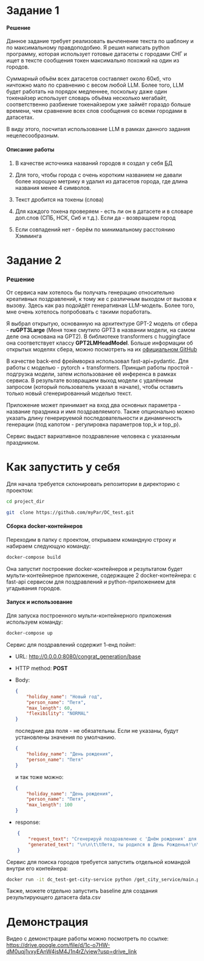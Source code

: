 # Задание 1

#### Решение

Данное задание требует реализовать вычленение текста по шаблону и по максимальному правдоподобию. Я решил написать python программу, которая использует готовые датасеты с городами СНГ и ищет в тексте сообщения токен максимально похожий на один из городов. 

Суммарный объём всех датасетов составляет около 60кб, что ничтожно мало по сравнению с весом любой LLM. Более того, LLM будет работать на порядок медленнее, поскольку даже один токенайзер использует словарь объёма несколько мегабайт, соответственно разбиение токенайзером уже займёт гораздо больше времени, чем сравнение всех слов сообщения со всеми городами в датасетах.

В виду этого, посчитал использование LLM в рамках данного задания нецелесообразным.

#### Описание работы
1. В качестве источника названий городов я создал у себя [БД](https://github.com/Legostaev/contry_region_city/blob/master/script.sql)

2. Для того, чтобы города с очень коротким названием не давали более хорошую метрику я удалил из датасетов города, где длина названия менее 4 символов.

3. Текст дробится на токены (слова)

4. Для каждого токена проверяем - есть ли он в датасете и в словаре доп.слов (СПБ, НСК, Сиб и т.д.). Если да - возвращаем город

5. Если совпадений нет - берём по минимальному расстоянию Хэмминга

# Задание 2

### Решение

От сервиса нам хотелось бы получать генерацию относительно креативных поздравлений, к тому же с различным выходом от вызова к вызову. Здесь как раз подойдёт генеративная LLM-модель. Более того, мне очень хотелось попробовать с такими поработать.

Я выбрал открытую, основанную на архитектуре GPT-2 модель от сбера - **ruGPT3Large** (Меня тоже смутило GPT3 в названии модели, на самом деле она основана на GPT2). В библиотеке transformers с huggingface она соответствует классу **GPT2LMHeadModel**. Больше информации об открытых моделях сбера, можно посмотреть на их [официальном GitHub](https://github.com/ai-forever/ru-gpts)

В качестве back-end фреймворка использовал fast-api+pydantic. Для работы с моделью - pytorch + transformers. Принцып работы простой - подгрузка модели, затем использование её инференса в рамках сервиса. В результате возвращаем выход модели с удалённым запросом (который пользователь указал в начале), чтобы оставить только новый сгенерированный моделью текст.

Приложение может принимает на вход два основных параметра - название праздника и имя поздравляемого. Также опционально можно указать длину генерируемой последовательности и динамичность генерации (под капотом - регулировка параметров top_k и top_p).

Сервис выдаст вариативное поздравление человека с указанным праздником.

# Как запустить у себя

Для начала требуется склонировать репозитории в директорию с проектом:

```bash
cd project_dir

git  clone https://github.com/myPar/DC_test.git
```

#### Сборка docker-контейнеров

Переходим в папку с проектом, открываем командную строку и набираем следующую команду:

```bash
docker-compose build
```

Она запустит построение docker-контейнеров и результатом будет мульти-контейнерное приложение, содержащее 2 docker-контейнера: с fast-api сервисом для поздравлений и python-приложением для угадывания городов.

#### Запуск и использование

Для запуска построенного мульти-контейнерного приложения используем команду:

```bash
docker-compose up
```

Сервис для поздравлений содержит 1-енд пойнт:
* URL: http://0.0.0.0:8080/congrat_generation/base
* HTTP method: __POST__
* Body:
    ```json
    {
        "holiday_name": "Новый год",
        "person_name": "Петя",
        "max_length": 60,
        "flexibility": "NORMAL"
    }
    ```
    последние два поля - не обязательны. Если не указаны, будут установлены значения по умолчанию.

    ```json
    {
        "holiday_name": "День рождения",
        "person_name": "Петя"
    }
    ```

    и так тоже можно:
    ```json
    {
        "holiday_name": "День рождения",
        "person_name": "Петя",
        "max_length": 100
    }
    ```
* response:
```json
    {
        "request_text": "Сгенерируй поздравление с 'Днём рождения' для Пети:",
        "generated_text": "\n\n\t\tПетя, ты родился в День Рожденья!\n\t\t   Поздравляем тебя от всей души!\n\t\t                Поздравляем и желаем долгих лет жизни!\n\t\t\n\t\tПусть у тебя всегда будет день рожденья —\n\t\t      Веселый, радостный, весёлый!\n                И пусть тебе никогда не надоест жить на белом свете!\n\n\n*"
    }
```

Сервис для поиска городов требуется запустить отдельной командой внутри его контейнера:
```bash
docker run -it dc_test-get-city-service python /get_city_service/main.py
```

Также, можете отдельно запустить baseline для создания результирующего датасета data.csv

# Демонстрация

Видео с демонстрацие работы можно посмотреть по ссылке:
https://drive.google.com/file/d/1c-o7HW-dM0uqj1vxyEAnW4jsM4J1n4rZ/view?usp=drive_link

